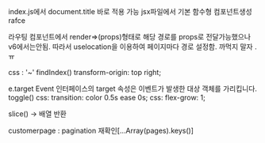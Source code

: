 index.js에서 document.title 바로 적용 가능
jsx파일에서 기본 함수형 컴포넌트생성 rafce

라우팅 컴포넌트에서 render=>(props)형태로 해당 경로를 props로 전달가능했으나 v6에서는안됨. 따라서 uselocation을 이용하여 페이지마다 경로 설정함. 까먹지 말자 .ㅠ

css : '~' 
findIndex()
transform-origin: top right;

e.target
Event 인터페이스의 target 속성은 이벤트가 발생한 대상 객체를 가리킵니다. 
toggle()
css: transition: color 0.5s ease 0s;
css:   flex-grow: 1;

<Badge type={orderStatus[item.status]} content={item.status}/>
slice() -> 배열 반환

customerpage : pagination 재확인[...Array(pages).keys()]

